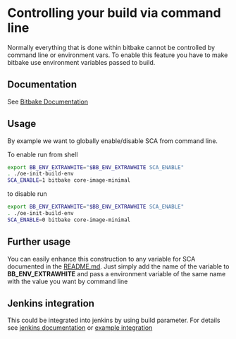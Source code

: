 # Controlling your build via command line

Normally everything that is done within bitbake cannot be 
controlled by command line or environment vars.
To enable this feature you have to make bitbake use environment 
variables passed to build.

## Documentation

See [Bitbake Documentation](https://www.yoctoproject.org/docs/current/bitbake-user-manual/bitbake-user-manual.html#var-bb-BB_ENV_EXTRAWHITE)

## Usage

By example we want to globally enable/disable SCA from command line.

To enable run from shell

```sh
export BB_ENV_EXTRAWHITE="$BB_ENV_EXTRAWHITE SCA_ENABLE"
. ./oe-init-build-env
SCA_ENABLE=1 bitbake core-image-minimal
```

to disable run

```sh
export BB_ENV_EXTRAWHITE="$BB_ENV_EXTRAWHITE SCA_ENABLE"
. ./oe-init-build-env
SCA_ENABLE=0 bitbake core-image-minimal
```

## Further usage

You can easily enhance this construction to any variable for SCA documented in the [README.md](../../../README.md).
Just simply add the name of the variable to __BB_ENV_EXTRAWHITE__ and pass a environment variable of the same name with the value you want by command line

## Jenkins integration

This could be integrated into jenkins by using build parameter. For details see [jenkins documentation](https://jenkins.io/doc/book/pipeline/syntax/#parameters) or [example integration](jenkins/integration_parameter.md)